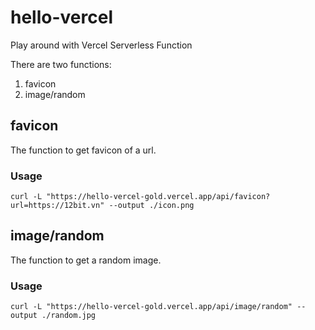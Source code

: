 # hello-vercel

Play around with Vercel Serverless Function

There are two functions:

1. favicon
1. image/random

## favicon

The function to get favicon of a url.

### Usage

```
curl -L "https://hello-vercel-gold.vercel.app/api/favicon?url=https://12bit.vn" --output ./icon.png
```

## image/random

The function to get a random image.

### Usage

```
curl -L "https://hello-vercel-gold.vercel.app/api/image/random" --output ./random.jpg
```
